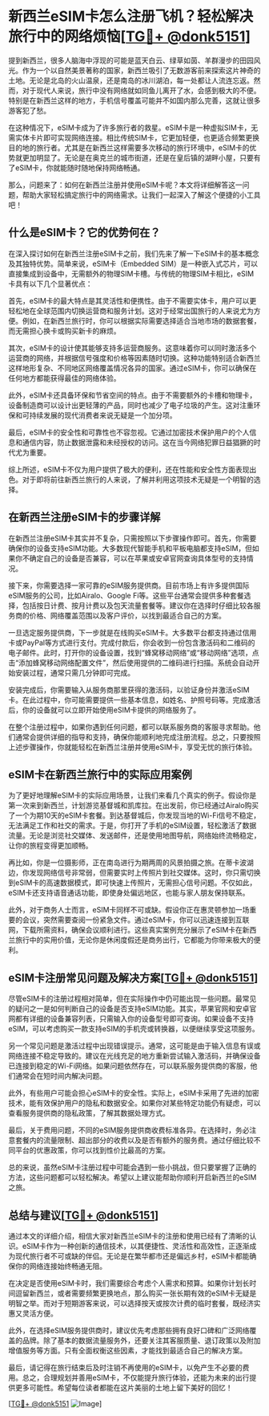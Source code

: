 # 新西兰eSIM卡怎么注册飞机？轻松解决旅行中的网络烦恼[[TG💪+ @donk5151](https://t.me/s/donk5151)]

提到新西兰，很多人脑海中浮现的可能是蓝天白云、绿草如茵、羊群漫步的田园风光。作为一个以自然美景著称的国家，新西兰吸引了无数游客前来探索这片神奇的土地。无论是北岛的火山温泉，还是南岛的冰川湖泊，每一处都让人流连忘返。然而，对于现代人来说，旅行中没有网络就如同鱼儿离开了水，会感到极大的不便。特别是在新西兰这样的地方，手机信号覆盖可能并不如国内那么完善，这就让很多游客犯了愁。

在这种情况下，eSIM卡成为了许多旅行者的救星。eSIM卡是一种虚拟SIM卡，无需实体卡片即可实现网络连接。相比传统SIM卡，它更加轻便，也更适合频繁更换目的地的旅行者。尤其是在新西兰这样需要多次移动的旅行环境中，eSIM卡的优势就更加明显了。无论是在奥克兰的城市街道，还是在皇后镇的湖畔小屋，只要有了eSIM卡，你就能随时随地保持网络畅通。

那么，问题来了：如何在新西兰注册并使用eSIM卡呢？本文将详细解答这一问题，帮助大家轻松搞定旅行中的网络需求。让我们一起深入了解这个便捷的小工具吧！

## 什么是eSIM卡？它的优势何在？

在深入探讨如何在新西兰注册eSIM卡之前，我们先来了解一下eSIM卡的基本概念及其独特优势。简单来说，eSIM卡（Embedded SIM）是一种嵌入式芯片，可以直接集成到设备中，无需额外的物理SIM卡槽。与传统的物理SIM卡相比，eSIM卡具有以下几个显著优点：

首先，eSIM卡的最大特点是其灵活性和便携性。由于不需要实体卡，用户可以更轻松地在全球范围内切换运营商和服务计划。这对于经常出国旅行的人来说尤为方便。例如，在新西兰旅行时，你可以根据实际需要选择适合当地市场的数据套餐，而无需担心换卡或购买新卡的麻烦。

其次，eSIM卡的设计使其能够支持多运营商服务。这意味着你可以同时激活多个运营商的网络，并根据信号强度和价格等因素随时切换。这种功能特别适合新西兰这样地形复杂、不同地区网络覆盖情况各异的国家。通过eSIM卡，你可以确保在任何地方都能获得最佳的网络体验。

此外，eSIM卡还具备环保和节省空间的特点。由于不需要额外的卡槽和物理卡，设备制造商可以设计出更轻薄的产品，同时也减少了电子垃圾的产生。这对注重环保和可持续发展的现代消费者来说无疑是一个加分项。

最后，eSIM卡的安全性和可靠性也不容忽视。它通过加密技术保护用户的个人信息和通信内容，防止数据泄露和未经授权的访问。这在当今网络犯罪日益猖獗的时代尤为重要。

综上所述，eSIM卡不仅为用户提供了极大的便利，还在性能和安全性方面表现出色。对于即将前往新西兰旅行的人来说，了解并利用这项技术无疑是一个明智的选择。

## 在新西兰注册eSIM卡的步骤详解

在新西兰注册eSIM卡其实并不复杂，只需按照以下步骤操作即可。首先，你需要确保你的设备支持eSIM功能。大多数现代智能手机和平板电脑都支持eSIM，但如果你不确定自己的设备是否兼容，可以在苹果或安卓官网查询具体型号的支持情况。

接下来，你需要选择一家可靠的eSIM服务提供商。目前市场上有许多提供国际eSIM服务的公司，比如Airalo、Google Fi等。这些平台通常会提供多种套餐选择，包括按日计费、按月计费以及包天流量套餐等。建议你在选择时仔细比较各服务商的价格、网络覆盖范围以及客户评价，以找到最适合自己的方案。

一旦选定服务提供商，下一步就是在线购买eSIM卡。大多数平台都支持通过信用卡或PayPal等方式进行支付。完成付款后，你会收到一份包含激活码和二维码的电子邮件。此时，打开你的设备设置，找到“蜂窝移动网络”或“移动网络”选项，点击“添加蜂窝移动网络配置文件”，然后使用提供的二维码进行扫描。系统会自动开始安装过程，通常只需几分钟即可完成。

安装完成后，你需要输入从服务商那里获得的激活码，以验证身份并激活eSIM卡。在此过程中，你可能需要提供一些基本信息，如姓名、护照号码等。完成激活后，你的设备就可以立即开始使用eSIM卡提供的网络服务了。

在整个注册过程中，如果你遇到任何问题，都可以联系服务商的客服寻求帮助。他们通常会提供详细的指导和支持，确保你能顺利地完成注册流程。总之，只要按照上述步骤操作，你就能轻松在新西兰注册并使用eSIM卡，享受无忧的旅行体验。

## eSIM卡在新西兰旅行中的实际应用案例

为了更好地理解eSIM卡的实际应用场景，让我们来看几个真实的例子。假设你是第一次来到新西兰，计划游览基督城和凯库拉。在出发前，你已经通过Airalo购买了一个为期10天的eSIM卡套餐。到达基督城后，你发现当地的Wi-Fi信号不稳定，无法满足工作和社交的需求。于是，你打开了手机的eSIM设置，轻松激活了数据流量。无论是浏览社交媒体、发送邮件，还是使用地图导航，网络始终流畅稳定，让你的旅程变得更加顺畅。

再比如，你是一位摄影师，正在南岛进行为期两周的风景拍摄之旅。在蒂卡波湖边，你发现网络信号非常弱，但需要实时上传照片到社交媒体。这时，你只需切换到eSIM卡的高速数据模式，即可快速上传照片，无需担心信号问题。不仅如此，eSIM卡还支持语音通话功能，即使身处偏远地区，也能与家人朋友保持联系。

此外，对于商务人士而言，eSIM卡同样不可或缺。假设你正在惠灵顿参加一场重要的会议，突然需要查阅一份紧急文件。通过eSIM卡，你可以迅速连接到互联网，下载所需资料，确保会议顺利进行。这些真实案例充分展示了eSIM卡在新西兰旅行中的实用价值，无论你是休闲度假还是商务出行，它都能为你带来极大的便利。

## eSIM卡注册常见问题及解决方案[[TG💪+ @donk5151](https://t.me/s/donk5151)]

尽管eSIM卡的注册过程相对简单，但在实际操作中仍可能出现一些问题。最常见的疑问之一是如何判断自己的设备是否支持eSIM功能。其实，苹果官网和安卓官网都有详细的设备兼容列表，只需输入你的设备型号即可查询。如果设备不支持eSIM，可以考虑购买一款支持eSIM的手机壳或转换器，以便继续享受这项服务。

另一个常见问题是激活过程中出现错误提示。通常，这可能是由于输入信息有误或网络连接不稳定导致的。建议在光线充足的地方重新尝试输入激活码，并确保设备已连接到稳定的Wi-Fi网络。如果问题依然存在，可以联系服务提供商的客服，他们通常会在短时间内解决问题。

此外，有些用户可能会担心eSIM卡的安全性。实际上，eSIM卡采用了先进的加密技术，能有效保护用户的隐私和数据安全。如果你对某些特定功能仍有疑虑，可以查看服务提供商的隐私政策，了解其数据处理方式。

最后，关于费用问题，不同的eSIM服务提供商收费标准各异。在选择时，务必注意套餐内的流量限制、超出部分的收费以及是否有额外的服务费。通过仔细比较不同平台的优惠政策，你可以找到性价比最高的方案。

总的来说，虽然eSIM卡注册过程中可能会遇到一些小挑战，但只要掌握了正确的方法，这些问题都可以轻松解决。希望以上建议能帮助你顺利开启新西兰的eSIM之旅。

## 总结与建议[[TG💪+ @donk5151](https://t.me/s/donk5151)]

通过本文的详细介绍，相信大家对新西兰eSIM卡的注册和使用已经有了清晰的认识。eSIM卡作为一种创新的通信技术，以其便捷性、灵活性和高效性，正逐渐成为现代旅行者不可或缺的伴侣。无论是在繁华都市还是偏远乡村，eSIM卡都能确保你的网络连接始终畅通无阻。

在决定是否使用eSIM卡时，我们需要综合考虑个人需求和预算。如果你计划长时间逗留新西兰，或者需要频繁更换地点，那么购买一张长期有效的eSIM卡无疑是明智之举。而对于短期游客来说，可以选择按天或按次计费的临时套餐，既经济实惠又灵活方便。

此外，在选择eSIM服务提供商时，建议优先考虑那些拥有良好口碑和广泛网络覆盖的品牌。除了基本的数据流量服务外，还要关注其客服质量、退订政策以及附加增值服务等方面。只有全面权衡这些因素，才能找到最适合自己的解决方案。

最后，请记得在旅行结束后及时注销不再使用的eSIM卡，以免产生不必要的费用。总之，合理规划并善用eSIM卡，不仅能提升旅行体验，还能为未来的出行提供更多可能性。希望每位读者都能在这片美丽的土地上留下美好的回忆！

[[TG💪+ @donk5151](https://t.me/s/donk5151) ![Image](https://i.postimg.cc/rwNCRYN7/Snipaste-2025-04-30-17-27-05.png)]